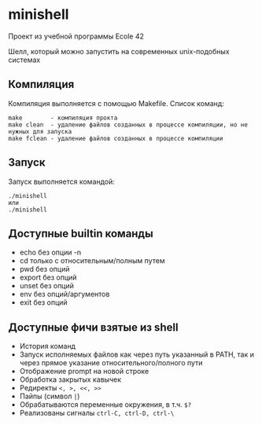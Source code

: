 # minishell
Проект из учебной программы Ecole 42

Шелл, который можно запустить на современных unix-подобных системах

## Компиляция
Компиляция выполняется с помощью Makefile. Список команд:
``` 
make		- компиляция прокта
make clean	- удаление файлов созданных в процессе компиляции, но не нужных для запуска
make fclean	- удаление файлов созданных в процессе компиляции
```

## Запуск
Запуск выполняется командой:
```
./minishell
или
./minishell
```

## Доступные builtin команды
- echo без опции -n
- cd только с относительным/полным путем
- pwd без опций
- export без опций
- unset без опций
- env без опций/аргументов
- exit без опций

## Доступные фичи взятые из shell
- История команд
- Запуск исполняемых файлов как через путь указанный в PATH, так и через прямое указание относительного/полного пути
- Отображение prompt на новой строке
- Обработка закрытых кавычек
- Редиректы `<, >, <<, >>`
- Пайпы (символ `|`)
- Обрабатываются переменные окружения, в т.ч. `$?`
- Реализованы сигналы `ctrl-C, ctrl-D, ctrl-\`
